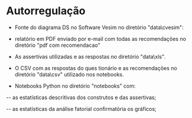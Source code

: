 # Autorregulação

- Fonte do diagrama DS no Software Vesim no diretório "data\cvesim": 

- relatório em PDF enviado por e-mail com todas as recomendações no diretório "pdf com recomendacao"

- As assertivas utilizadas e as respostas no diretório "data\xls".

- O CSV com as respostas do ques
tionário e as recomendações no diretório "data\csv" utilizado nos notebooks. 

- Notebooks Python no diretório "notebooks" com: 

-- as estatísticas descritivas dos construtos  e das assertivas; 

-- as estatísticas da análise fatorial confirmatória os gráficos;